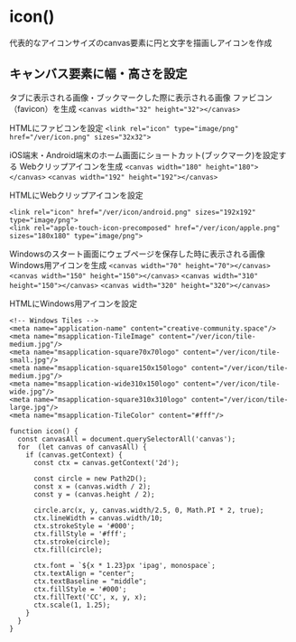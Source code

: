 # icon()
代表的なアイコンサイズのcanvas要素に円と文字を描画しアイコンを作成


## キャンバス要素に幅・高さを設定

タブに表示される画像・ブックマークした際に表示される画像
ファビコン（favicon）を生成
`<canvas width="32" height="32"></canvas>`

HTMLにファビコンを設定
`<link rel="icon" type="image/png" href="/ver/icon.png" sizes="32x32">`


iOS端末・Android端末のホーム画面にショートカット(ブックマーク)を設定する
Webクリップアイコンを生成
`<canvas width="180" height="180"></canvas>`
`<canvas width="192" height="192"></canvas>`

HTMLにWebクリップアイコンを設定
```
<link rel="icon" href="/ver/icon/android.png" sizes="192x192" type="image/png">
<link rel="apple-touch-icon-precomposed" href="/ver/icon/apple.png" sizes="180x180" type="image/png">
```


Windowsのスタート画面にウェブページを保存した時に表示される画像
Windows用アイコンを生成
`<canvas width="70" height="70"></canvas>`
`<canvas width="150" height="150"></canvas>`
`<canvas width="310" height="150"></canvas>`
`<canvas width="320" height="320"></canvas>`

HTMLにWindows用アイコンを設定
```
<!-- Windows Tiles -->
<meta name="application-name" content="creative-community.space"/>
<meta name="msapplication-TileImage" content="/ver/icon/tile-medium.jpg"/>
<meta name="msapplication-square70x70logo" content="/ver/icon/tile-small.jpg"/>
<meta name="msapplication-square150x150logo" content="/ver/icon/tile-medium.jpg"/>
<meta name="msapplication-wide310x150logo" content="/ver/icon/tile-wide.jpg"/>
<meta name="msapplication-square310x310logo" content="/ver/icon/tile-large.jpg"/>
<meta name="msapplication-TileColor" content="#fff"/>
```




```
function icon() {
  const canvasAll = document.querySelectorAll('canvas');
  for  (let canvas of canvasAll) {
    if (canvas.getContext) {
      const ctx = canvas.getContext('2d');

      const circle = new Path2D();
      const x = (canvas.width / 2);
      const y = (canvas.height / 2);

      circle.arc(x, y, canvas.width/2.5, 0, Math.PI * 2, true);
      ctx.lineWidth = canvas.width/10;
      ctx.strokeStyle = '#000';
      ctx.fillStyle = '#fff';
      ctx.stroke(circle);
      ctx.fill(circle);

      ctx.font = `${x * 1.23}px 'ipag', monospace`;
      ctx.textAlign = "center";
      ctx.textBaseline = "middle";
      ctx.fillStyle = '#000';
      ctx.fillText('CC', x, y, x);
      ctx.scale(1, 1.25);
    }
  }
}
```
